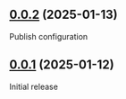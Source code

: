 ## [0.0.2](https://github.com/VfanLee/vue-qrcode/compare/v0.0.1...v0.0.2) (2025-01-13)

Publish configuration


## [0.0.1](https://github.com/VfanLee/vue-qrcode/commits/v0.0.1) (2025-01-12)

Initial release

